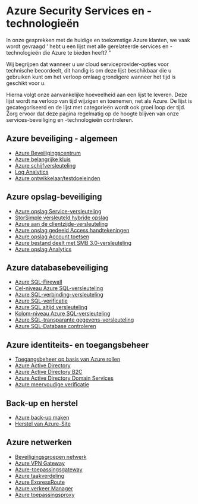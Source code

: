 <properties
   pageTitle="Azure Security Services en -technologieën | Microsoft Azure"
   description="Het artikel vindt u een curated lijst van Azure Security services en -technologieën."
   services="security"
   documentationCenter="na"
   authors="TomShinder"
   manager="StevenPo"
   editor="TomSh"/>

<tags
   ms.service="security"
   ms.devlang="na"
   ms.topic="article"
   ms.tgt_pltfrm="na"
   ms.workload="na"
   ms.date="08/09/2016"
   ms.author="yurid"/>

# <a name="azure-security-services-and-technologies"></a>Azure Security Services en -technologieën

In onze gesprekken met de huidige en toekomstige Azure klanten, we vaak wordt gevraagd ' hebt u een lijst met alle gerelateerde services en -technologieën die Azure te bieden heeft? "
 
Wij begrijpen dat wanneer u uw cloud serviceprovider-opties voor technische beoordeelt, dit handig is om deze lijst beschikbaar die u gebruiken kunt om het verloop omlaag grondigere wanneer het tijd is geschikt voor u.

Hierna volgt onze aanvankelijke hoeveelheid aan een lijst te leveren. Deze lijst wordt na verloop van tijd wijzigen en toenemen, net als Azure. De lijst is gecategoriseerd en de lijst met categorieën wordt ook groei loop der tijd. Zorg ervoor dat deze pagina regelmatig op de hoogte blijven van onze services-beveiliging en -technologieën controleren. 

## <a name="azure-security---general"></a>Azure beveiliging - algemeen
- [Azure Beveiligingscentrum](https://azure.microsoft.com/documentation/services/security-center/)
- [Azure belangrijke kluis](https://azure.microsoft.com/documentation/services/key-vault/)
- [Azure schijfversleuteling](azure-security-disk-encryption.md)
- [Log Analytics](../log-analytics/log-analytics-overview.md)
- [Azure ontwikkelaar/testdoeleinden](https://azure.microsoft.com/documentation/services/devtest-lab/)

## <a name="azure-storage-security"></a>Azure opslag-beveiliging
- [Azure opslag Service-versleuteling](../storage/storage-service-encryption.md)
- [StorSimple versleuteld hybride opslag](https://azure.microsoft.com/documentation/services/storsimple/)
- [Azure aan de clientzijde-versleuteling](../storage/storage-client-side-encryption.md)
- [Azure opslag gedeeld Access handtekeningen](../storage/storage-dotnet-shared-access-signature-part-1.md)
- [Azure opslag Account toetsen](../storage/storage-create-storage-account.md)
- [Azure bestand deelt met SMB 3.0-versleuteling](../storage/storage-dotnet-how-to-use-files.md)
- [Azure opslag Analytics](https://msdn.microsoft.com/library/hh343270.aspx)

## <a name="azure-database-security"></a>Azure databasebeveiliging
- [Azure SQL-Firewall](../sql-database/sql-database-firewall-configure.md)
- [Cel-niveau Azure SQL-versleuteling](https://blogs.msdn.microsoft.com/sqlsecurity/2015/05/12/recommendations-for-using-cell-level-encryption-in-azure-sql-database/)
- [Azure SQL-verbinding-versleuteling](../sql-database/sql-database-security-guidelines.md)
- [Azure SQL-verificatie](../sql-database/sql-database-security-guidelines.md)
- [Azure SQL altijd versleuteling](https://msdn.microsoft.com/library/mt163865.aspx)
- [Kolom-niveau Azure SQL-versleuteling](https://msdn.microsoft.com/library/ms179331.aspx)
- [Azure SQL-transparante gegevens-versleuteling](https://msdn.microsoft.com/library/dn948096.aspx)
- [Azure SQL-Database controleren](../sql-database/sql-database-auditing-get-started.md)

## <a name="azure-identity-and-access-management"></a>Azure identiteits- en toegangsbeheer
- [Toegangsbeheer op basis van Azure rollen](../active-directory/role-based-access-control-configure.md)
- [Azure Active Directory](../active-directory/active-directory-whatis.md)
- [Azure Active Directory B2C](../active-directory-b2c/active-directory-b2c-get-started.md)
- [Azure Active Directory Domain Services](https://azure.microsoft.com/documentation/services/active-directory-ds/)
- [Azure meervoudige verificatie](../multi-factor-authentication/multi-factor-authentication.md)

## <a name="backup-and-disaster-recovery"></a>Back-up en herstel
- [Azure back-up maken](https://azure.microsoft.com/documentation/services/backup/)
- [Herstel van Azure-Site](https://azure.microsoft.com/documentation/services/site-recovery/)

## <a name="azure-networking"></a>Azure netwerken
- [Beveiligingsgroepen netwerk](../virtual-network/virtual-networks-nsg.md)
- [Azure VPN Gateway](../vpn-gateway/vpn-gateway-about-vpngateways.md)
- [Azure-toepassingsgateway](../application-gateway/application-gateway-introduction.md)
- [Azure taakverdeling](../load-balancer/load-balancer-overview.md)
- [Azure ExpressRoute](../expressroute/expressroute-introduction.md)
- [Azure verkeer Manager](../traffic-manager/traffic-manager-overview.md)
- [Azure toepassingsproxy](../active-directory/active-directory-application-proxy-enable.md)
